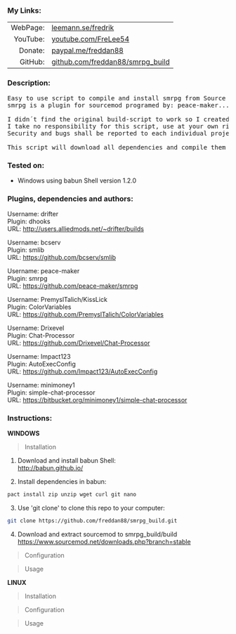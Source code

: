 ### My Links:

| | |
| -------: | --------------------------------------------------
| WebPage: | [leemann.se/fredrik](http://www.leemann.se/fredrik)
| YouTube: | [youtube.com/FreLee54](https://www.youtube.com/user/FreLee54)
| Donate:  | [paypal.me/freddan88](https://www.paypal.me/freddan88)
| GitHub:  | [github.com/freddan88/smrpg_build](https://github.com/freddan88/smrpg_build)

### Description:

<pre>
Easy to use script to compile and install smrpg from Source
smrpg is a plugin for sourcemod programed by: peace-maker...

I didn´t find the original build-script to work so I created my own
I take no responsibility for this script, use at your own risk
Security and bugs shall be reported to each individual project

This script will download all dependencies and compile them with the plugin
</pre>

### Tested on:

- Windows using babun Shell version 1.2.0

### Plugins, dependencies and authors:

Username: drifter<br/>
Plugin: dhooks<br/>
URL: http://users.alliedmods.net/~drifter/builds<br/>

Username: bcserv<br/>
Plugin: smlib<br/>
URL: https://github.com/bcserv/smlib<br/>

Username: peace-maker<br/>
Plugin: smrpg<br/>
URL: https://github.com/peace-maker/smrpg<br/>

Username: PremyslTalich/KissLick<br/>
Plugin: ColorVariables<br/>
URL: https://github.com/PremyslTalich/ColorVariables<br/>

Username: Drixevel<br/>
Plugin: Chat-Processor<br/>
URL: https://github.com/Drixevel/Chat-Processor<br/>

Username: Impact123<br/>
Plugin: AutoExecConfig<br/>
URL: https://github.com/Impact123/AutoExecConfig<br/>

Username: minimoney1<br/>
Plugin: simple-chat-processor<br/>
URL: https://bitbucket.org/minimoney1/simple-chat-processor<br/>

### Instructions:

__WINDOWS__

> Installation

1. Download and install babun Shell:<br/>
http://babun.github.io/

2. Install dependencies in babun:
```Bash
pact install zip unzip wget curl git nano
```

3. Use 'git clone' to clone this repo to your computer:
```Bash
git clone https://github.com/freddan88/smrpg_build.git
```

4. Download and extract sourcemod to smrpg_build/build<br/>
https://www.sourcemod.net/downloads.php?branch=stable

> Configuration

> Usage

__LINUX__

> Installation

> Configuration

> Usage